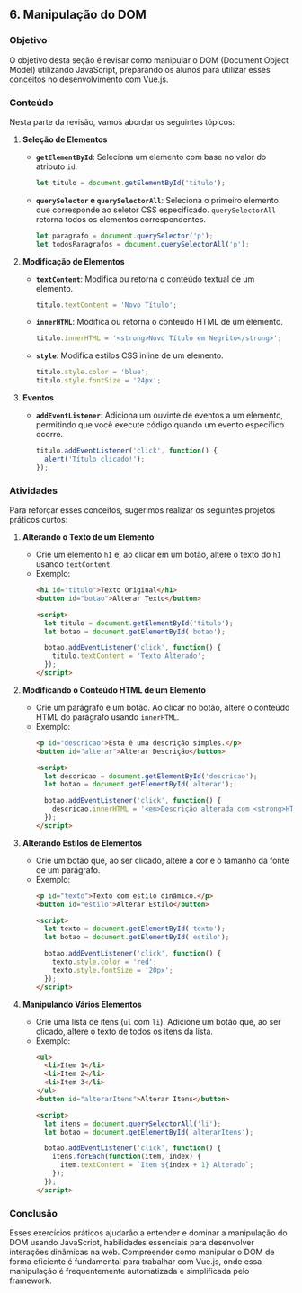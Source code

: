 ## 6. Manipulação do DOM

### Objetivo
O objetivo desta seção é revisar como manipular o DOM (Document Object Model) utilizando JavaScript, preparando os alunos para utilizar esses conceitos no desenvolvimento com Vue.js.

### Conteúdo
Nesta parte da revisão, vamos abordar os seguintes tópicos:

1. **Seleção de Elementos**
   - **`getElementById`**: Seleciona um elemento com base no valor do atributo `id`.
     ```javascript
     let titulo = document.getElementById('titulo');
     ```
   - **`querySelector` e `querySelectorAll`**: Seleciona o primeiro elemento que corresponde ao seletor CSS especificado. `querySelectorAll` retorna todos os elementos correspondentes.
     ```javascript
     let paragrafo = document.querySelector('p');
     let todosParagrafos = document.querySelectorAll('p');
     ```

2. **Modificação de Elementos**
   - **`textContent`**: Modifica ou retorna o conteúdo textual de um elemento.
     ```javascript
     titulo.textContent = 'Novo Título';
     ```
   - **`innerHTML`**: Modifica ou retorna o conteúdo HTML de um elemento.
     ```javascript
     titulo.innerHTML = '<strong>Novo Título em Negrito</strong>';
     ```
   - **`style`**: Modifica estilos CSS inline de um elemento.
     ```javascript
     titulo.style.color = 'blue';
     titulo.style.fontSize = '24px';
     ```

3. **Eventos**
   - **`addEventListener`**: Adiciona um ouvinte de eventos a um elemento, permitindo que você execute código quando um evento específico ocorre.
     ```javascript
     titulo.addEventListener('click', function() {
       alert('Título clicado!');
     });
     ```

### Atividades
Para reforçar esses conceitos, sugerimos realizar os seguintes projetos práticos curtos:

1. **Alterando o Texto de um Elemento**
   - Crie um elemento `h1` e, ao clicar em um botão, altere o texto do `h1` usando `textContent`.
   - Exemplo:
     ```html
     <h1 id="titulo">Texto Original</h1>
     <button id="botao">Alterar Texto</button>

     <script>
       let titulo = document.getElementById('titulo');
       let botao = document.getElementById('botao');

       botao.addEventListener('click', function() {
         titulo.textContent = 'Texto Alterado';
       });
     </script>
     ```

2. **Modificando o Conteúdo HTML de um Elemento**
   - Crie um parágrafo e um botão. Ao clicar no botão, altere o conteúdo HTML do parágrafo usando `innerHTML`.
   - Exemplo:
     ```html
     <p id="descricao">Esta é uma descrição simples.</p>
     <button id="alterar">Alterar Descrição</button>

     <script>
       let descricao = document.getElementById('descricao');
       let botao = document.getElementById('alterar');

       botao.addEventListener('click', function() {
         descricao.innerHTML = '<em>Descrição alterada com <strong>HTML</strong> dinâmico!</em>';
       });
     </script>
     ```

3. **Alterando Estilos de Elementos**
   - Crie um botão que, ao ser clicado, altere a cor e o tamanho da fonte de um parágrafo.
   - Exemplo:
     ```html
     <p id="texto">Texto com estilo dinâmico.</p>
     <button id="estilo">Alterar Estilo</button>

     <script>
       let texto = document.getElementById('texto');
       let botao = document.getElementById('estilo');

       botao.addEventListener('click', function() {
         texto.style.color = 'red';
         texto.style.fontSize = '20px';
       });
     </script>
     ```

4. **Manipulando Vários Elementos**
   - Crie uma lista de itens (`ul` com `li`). Adicione um botão que, ao ser clicado, altere o texto de todos os itens da lista.
   - Exemplo:
     ```html
     <ul>
       <li>Item 1</li>
       <li>Item 2</li>
       <li>Item 3</li>
     </ul>
     <button id="alterarItens">Alterar Itens</button>

     <script>
       let itens = document.querySelectorAll('li');
       let botao = document.getElementById('alterarItens');

       botao.addEventListener('click', function() {
         itens.forEach(function(item, index) {
           item.textContent = `Item ${index + 1} Alterado`;
         });
       });
     </script>
     ```

### Conclusão
Esses exercícios práticos ajudarão a entender e dominar a manipulação do DOM usando JavaScript, habilidades essenciais para desenvolver interações dinâmicas na web. Compreender como manipular o DOM de forma eficiente é fundamental para trabalhar com Vue.js, onde essa manipulação é frequentemente automatizada e simplificada pelo framework.
